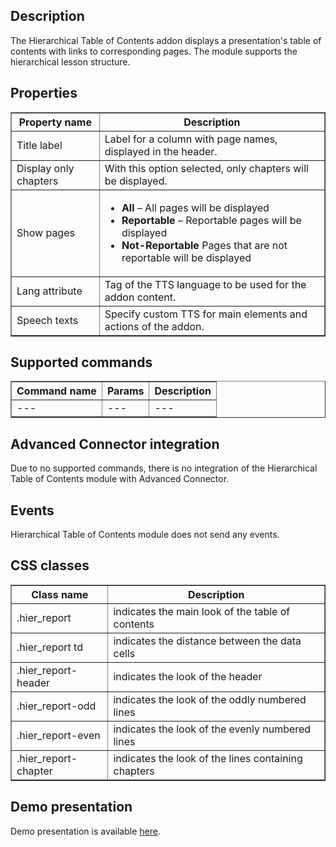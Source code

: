 ## Description
The Hierarchical Table of Contents addon displays a presentation's table of contents with links to corresponding pages. The module supports the hierarchical lesson structure.

## Properties

<table border='1'>
    <tr>
        <th>Property name</th>
        <th>Description</th>
    </tr>
    <tr>
        <td>Title label</td>
        <td>Label for a column with page names, displayed in the header.</td>
    </tr>
    <tr>
        <td>Display only chapters</td>
        <td>With this option selected, only chapters will be displayed.</td>
    </tr>
    <tr>
        <td>Show pages</td>
        <td>
            <ul>
                <li><b>All</b> &ndash; All pages will be displayed</li>
                <li><b>Reportable</b> &ndash; Reportable pages will be displayed</li>
                <li><b>Not-Reportable</b>  Pages that are not reportable will be displayed</li>
            </ul>
        </td>
    </tr>
    <tr>
        <td>Lang attribute</td>
        <td>Tag of the TTS language to be used for the addon content.</td>
    </tr>
    <tr>
        <td>Speech texts</td>
        <td>Specify custom TTS for main elements and actions of the addon.</td>
    </tr>
</table>

## Supported commands

<table border='1'>
    <tr>
        <th>Command name</th>
        <th>Params</th>
        <th>Description</th>
    </tr>
    <tr>
        <td>---</td>
        <td>---</td>
        <td>---</td>
    </tr>
</table> 

## Advanced Connector integration

Due to no supported commands, there is no integration of the Hierarchical Table of Contents module with Advanced Connector.

## Events

Hierarchical Table of Contents module does not send any events.

## CSS classes

<table border="1">
  <tbody>
    <tr>
      <th style="width: 235px;">Class
name</th>
      <th style="width: 908px;">Description</th>
    </tr>
    <tr>
      <td style="width: 235px;">.hier_report</td>
      <td style="width: 908px;">indicates  the main look of the table of contents</td>
    </tr>
    <tr>
      <td style="width: 235px;">.hier_report td</td>
      <td style="width: 908px;">indicates
the distance between the data cells</td>
    </tr>
    <tr>
      <td style="width: 235px;">.hier_report-header</td>
      <td style="width: 908px;">indicates the look of the header</td>
    </tr>
    <tr>
      <td style="width: 235px;">.hier_report-odd</td>
      <td style="width: 908px;">indicates
the look of the oddly numbered lines</td>
    </tr>
    <tr>
      <td style="width: 235px;">.hier_report-even</td>
      <td style="width: 908px;">indicates
the look of the evenly numbered lines</td>
    </tr>
	<tr>
      <td style="width: 235px;">.hier_report-chapter</td>
      <td style="width: 908px;">indicates
the look of the lines containing chapters</td>
    </tr>
  </tbody>
</table>
  
## Demo presentation
Demo presentation is available [here](/embed/5934857403760640).       